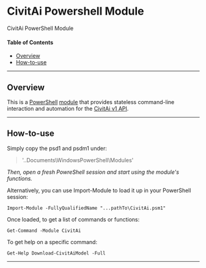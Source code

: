 # CivitAi Powershell Module

CivitAi PowerShell Module

#### Table of Contents

*   [Overview](#overview)
*   [How-to-use](#How-to-use)

----------

## Overview

This is a [PowerShell](https://microsoft.com/powershell) [module](https://technet.microsoft.com/en-us/library/dd901839.aspx)
that provides stateless command-line interaction and automation for the
[CivitAi v1 API](https://github.com/civitai/civitai/wiki/REST-API-Reference).

----------

## How-to-use

Simply copy the psd1 and psdm1 under:

> '..Documents\WindowsPowerShell\Modules'

*Then, open a fresh PowreShell session and start using the module's functions.*

Alternatively, you can use Import-Module to load it up in your PowerShell session: 

`Import-Module -FullyQualifiedName "...pathTo\CivitAi.psm1"`

Once loaded, to get a list of commands or functions: 

`Get-Command -Module CivitAi`

To get help on a specific command: 

`Get-Help Download-CivitAiModel -Full`

----------
